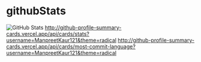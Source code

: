 # githubStats
![GitHub Stats](https://github-readme-stats.vercel.app/api?username=ManpreetKaur121&theme=radical)
http://github-profile-summary-cards.vercel.app/api/cards/stats?username=ManpreetKaur121&theme=radical
http://github-profile-summary-cards.vercel.app/api/cards/most-commit-language?username=ManpreetKaur121&theme=radical

